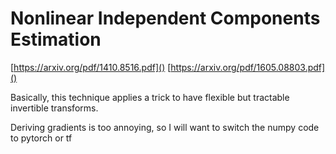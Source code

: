 # Nonlinear Independent Components Estimation
[https://arxiv.org/pdf/1410.8516.pdf]()
[https://arxiv.org/pdf/1605.08803.pdf]()

Basically, this technique applies a trick to have flexible but tractable invertible transforms. 

Deriving gradients is too annoying, so I will want to switch the numpy code to pytorch or tf
